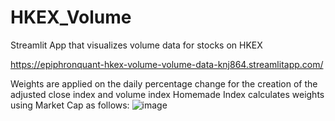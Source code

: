 # HKEX_Volume
Streamlit App that visualizes volume data for stocks on HKEX

https://epiphronquant-hkex-volume-volume-data-knj864.streamlitapp.com/

Weights are applied on the daily percentage change for the creation of the adjusted close index and volume index
Homemade Index calculates weights using Market Cap as follows:
![image](https://user-images.githubusercontent.com/91112822/180348879-d96a6752-4049-40e5-bb3d-55d0c9f5d05b.png)
